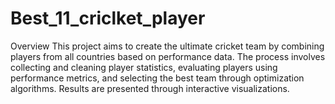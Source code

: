 # Best_11_criclket_player
Overview
This project aims to create the ultimate cricket team by combining players from all countries based on performance data. The process involves collecting and cleaning player statistics, evaluating players using performance metrics, and selecting the best team through optimization algorithms. Results are presented through interactive visualizations.

